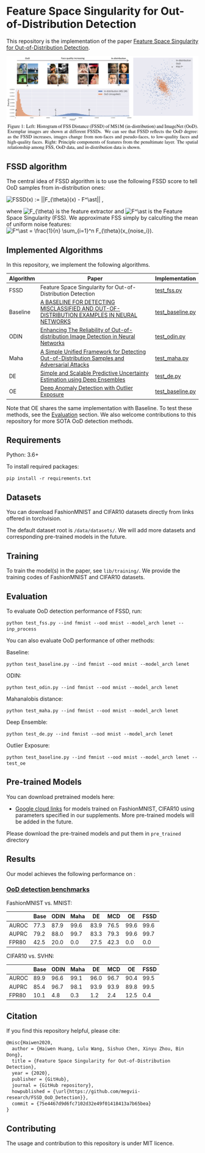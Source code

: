 # Feature Space Singularity for Out-of-Distribution Detection

This repository is the implementation of the paper [Feature Space Singularity for Out-of-Distribution Detection](https://drive.google.com/file/d/1jP0ViPdIg3w4dgq3M6lUh1osxoc7vxQV/view?usp=sharing). 


![Alt text](pics/fssd_img1.jpg?raw=true "Title")

## FSSD algorithm
The central idea of FSSD algorithm is to use the following FSSD score to tell OoD samples from in-distribution ones:

<!-- ```math
FSSD(x) := ||F_{\theta}(x) - F^\ast|| ,
``` -->
<img src="https://latex.codecogs.com/svg.latex?FSSD(x)&space;:=&space;||F_{\theta}(x)&space;-&space;F^\ast||&space;," title="FSSD(x) := ||F_{\theta}(x) - F^\ast|| ," />

where <img src="https://latex.codecogs.com/svg.latex?F_{\theta}" title="F_{\theta}" /> is the feature extractor and <img src="https://latex.codecogs.com/svg.latex?F^\ast" title="F^\ast" /> is the Feature Space Singularity (FSS). 
We approximate FSS simply by calculting the mean of uniform noise features: <img src="https://latex.codecogs.com/svg.latex?F^\ast&space;=&space;\frac{1}{n}&space;\sum_{i=1}^n&space;F_{\theta}(x_{noise_i})" title="F^\ast = \frac{1}{n} \sum_{i=1}^n F_{\theta}(x_{noise_i})" />.

## Implemented Algorithms
In this repository, we implement the following algorithms. 

| Algorithm | Paper | Implementation |
| --------- | ---------- | -------------- |
| FSSD      |Feature Space Singularity for Out-of-Distribution Detection  |   [test_fss.py](test_fss.py)  |
| Baseline  | [A BASELINE FOR DETECTING MISCLASSIFIED AND OUT-OF-DISTRIBUTION EXAMPLES IN NEURAL NETWORKS](https://arxiv.org/pdf/1610.02136.pdf) |  [test_baseline.py](test_baseline.py)   |
| ODIN      | [Enhancing The Reliability of Out-of-distribution Image Detection in Neural Networks](https://arxiv.org/abs/1706.02690) |  [test_odin.py](test_odin.py)  |
| Maha      |  [A Simple Unified Framework for Detecting Out-of-Distribution Samples and Adversarial Attacks](https://arxiv.org/abs/1807.03888)          |  [test_maha.py](test_maha.py)  |
| DE        | [Simple and Scalable Predictive Uncertainty Estimation using Deep Ensembles](https://arxiv.org/abs/1612.01474)  | [test_de.py](test_de.py) |
| OE        |[Deep Anomaly Detection with Outlier Exposure](https://arxiv.org/abs/1812.04606)  |  [test_baseline.py](test_baseline.py)  |

Note that OE shares the same implementation with Baseline. To test these methods, see the [Evaluation](#evaluation) section. We also welcome contributions to this repository for more SOTA OoD detection methods.



## Requirements
Python: 3.6+

To install required packages:

```setup
pip install -r requirements.txt
```

## Datasets
You can download FashionMNIST and CIFAR10 datasets directly from links offered in torchvision. 
<!-- For other datasets, please download the datasets from [this link](https://drive.google.com/datasets).  -->
The default dataset root is `/data/datasets/`.  We will add more datasets and corresponding pre-trained models in the future.

## Training

To train the model(s) in the paper, see `lib/training/`. We provide the training codes of FashionMNIST and CIFAR10 datasets.


<!-- >📋  Describe how to train the models, with example commands on how to train the models in your paper, including the full training procedure and appropriate hyperparameters. -->

## Evaluation

To evaluate OoD detection performance of FSSD, run:

```eval
python test_fss.py --ind fmnist --ood mnist --model_arch lenet --inp_process
```

You can also evaluate OoD performance of other methods:

Baseline:
```eval
python test_baseline.py --ind fmnist --ood mnist --model_arch lenet
```

ODIN:
```eval
python test_odin.py --ind fmnist --ood mnist --model_arch lenet
```
Mahanalobis distance:
```eval
python test_maha.py --ind fmnist --ood mnist --model_arch lenet
```
Deep Ensemble:
```eval
python test_de.py --ind fmnist --ood mnist --model_arch lenet
```
Outlier Exposure:
```eval
python test_baseline.py --ind fmnist --ood mnist --model_arch lenet --test_oe
```

## Pre-trained Models

You can download pretrained models here:

- [Google cloud links](https://drive.google.com/drive/folders/1S-xv1xnvMrYFtCNomKT8w4k3bPSDwucx?usp=sharing) for models trained on FashionMNIST, CIFAR10 using parameters specified in our supplements.  More pre-trained models will be added in the future.

Please download the pre-trained models and put them in `pre_trained` directory


## Results

Our model achieves the following performance on :

### [OoD detection benchmarks](https://paperswithcode.com/task/out-of-distribution-detection/latest)


FashionMNIST vs. MNIST:

|       | Base | ODIN | Maha | DE   | MCD  | OE   | FSSD |
| ----- | ---- | ---- | ---- | ---- | ---- | ---- | ---- |
| AUROC | 77.3 | 87.9 | 99.6 | 83.9 | 76.5 | 99.6 | 99.6 |
| AUPRC | 79.2 | 88.0 | 99.7 | 83.3 | 79.3 | 99.6 | 99.7 |
| FPR80 | 42.5 | 20.0 | 0.0  | 27.5 | 42.3 | 0.0  | 0.0  |
<!-- modified: ODIN, DE-->

CIFAR10 vs. SVHN:

|       | Base | ODIN | Maha | DE   | MCD  | OE   | FSSD |
| ----- | ---- | ---- | ---- | ---- | ---- | ---- | ---- |
| AUROC | 89.9 | 96.6 | 99.1 | 96.0 | 96.7 | 90.4 | 99.5 |
| AUPRC | 85.4 | 96.7 | 98.1 | 93.9 | 93.9 | 89.8 | 99.5 |
| FPR80 | 10.1 | 4.8  | 0.3  | 1.2  | 2.4  | 12.5 | 0.4  |

<!-- modified: ODIN, DE -->


## Citation
If you find this repository helpful, please cite:
```
@misc{Haiwen2020,
  author = {Haiwen Huang, Lulu Wang, Sishuo Chen, Xinyu Zhou, Bin Dong},
  title = {Feature Space Singularity for Out-of-Distribution Detection},
  year = {2020},
  publisher = {GitHub},
  journal = {GitHub repository},
  howpublished = {\url{https://github.com/megvii-research/FSSD_OoD_Detection}},
  commit = {75e4467d9d6fc7102d32e49f01418413a7b65bea}
}
```

## Contributing

The usage and contribution to this repository is under MIT licence.

